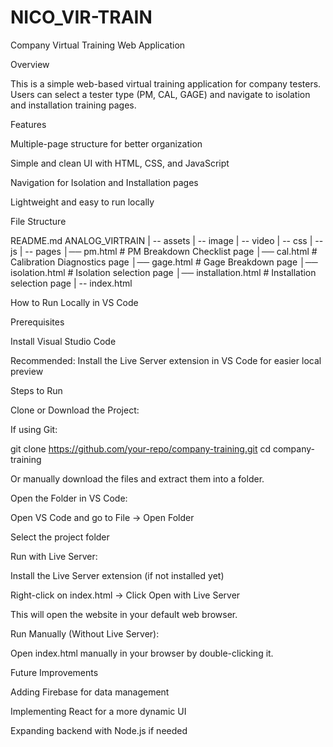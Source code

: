 # NICO_VIR-TRAIN
Company Virtual Training Web Application

Overview

This is a simple web-based virtual training application for company testers. Users can select a tester type (PM, CAL, GAGE) and navigate to isolation and installation training pages.

Features

Multiple-page structure for better organization

Simple and clean UI with HTML, CSS, and JavaScript

Navigation for Isolation and Installation pages

Lightweight and easy to run locally

File Structure

README.md
ANALOG_VIRTRAIN
  | -- assets
     | -- image
     | -- video
  | -- css
  | -- js
  | -- pages
      │── pm.html            # PM Breakdown Checklist page
      │── cal.html           # Calibration Diagnostics page
      │── gage.html          # Gage Breakdown page
      │── isolation.html     # Isolation selection page
      │── installation.html  # Installation selection page
  | -- index.html

How to Run Locally in VS Code

Prerequisites

Install Visual Studio Code

Recommended: Install the Live Server extension in VS Code for easier local preview

Steps to Run

Clone or Download the Project:

If using Git:

git clone https://github.com/your-repo/company-training.git
cd company-training

Or manually download the files and extract them into a folder.

Open the Folder in VS Code:

Open VS Code and go to File → Open Folder

Select the project folder

Run with Live Server:

Install the Live Server extension (if not installed yet)

Right-click on index.html → Click Open with Live Server

This will open the website in your default web browser.

Run Manually (Without Live Server):

Open index.html manually in your browser by double-clicking it.

Future Improvements

Adding Firebase for data management

Implementing React for a more dynamic UI

Expanding backend with Node.js if needed
